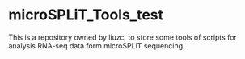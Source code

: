 # microSPLiT_Tools_test
This is a repository owned by liuzc, to store some tools of scripts for analysis RNA-seq data form microSPLiT sequencing.
